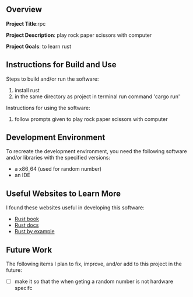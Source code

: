 ## Overview

**Project Title**:rpc

**Project Description**: play rock paper scissors with computer

**Project Goals**: to learn rust 

## Instructions for Build and Use

Steps to build and/or run the software:

1. install rust
2. in the same directory as project in terminal run command 'cargo run'

Instructions for using the software:

1. follow prompts given to play rock paper scissors with computer

## Development Environment 

To recreate the development environment, you need the following software and/or libraries with the specified versions:

* a x86_64 (used for random number)
* an IDE

## Useful Websites to Learn More

I found these websites useful in developing this software:

* [Rust book](https://doc.rust-lang.org/book/)
* [Rust docs](https://doc.rust-lang.org/std/index.html)
* [Rust by example](https://doc.rust-lang.org/rust-by-example/)

## Future Work

The following items I plan to fix, improve, and/or add to this project in the future:

* [ ] make it so that the when geting a random number is not hardware specifc
